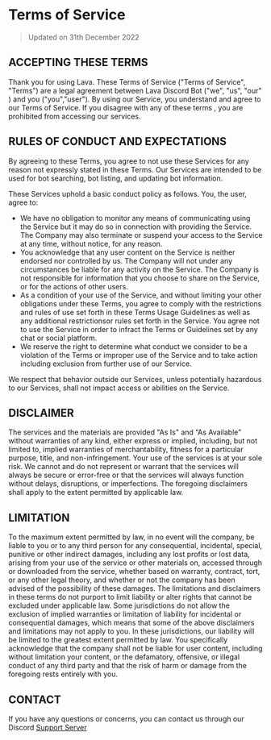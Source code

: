 # Terms of Service
> Updated on 31th December 2022

## ACCEPTING THESE TERMS
Thank you for using Lava. These Terms of Service ("Terms of Service", "Terms") are a legal agreement between Lava Discord Bot ("we", "us", "our" ) and you ("you","user"). By using our Service, you understand and agree to our Terms of Service. If you disagree with any of these terms , you are prohibited from accessing our services.

## RULES OF CONDUCT AND EXPECTATIONS
By agreeing to these Terms, you agree to not use these Services for any reason not expressly stated in these Terms. Our Services are intended to be used for bot searching, bot listing, and updating bot information.

These Services uphold a basic conduct policy as follows. You, the user, agree to:
* We have no obligation to monitor any means of communicating using the Service but it may do so in connection with providing the Service. The Company may also terminate or suspend your access to the Service at any time, without notice, for any reason.
* You acknowledge that any user content on the Service is neither endorsed nor controlled by us. The Company will not under any circumstances be liable for any activity on the Service. The Company is not responsible for information that you choose to share on the Service, or for the actions of other users.
* As a condition of your use of the Service, and without limiting your other obligations under these Terms, you agree to comply with the restrictions and rules of use set forth in these Terms Usage Guidelines as well as any additional restrictionsor rules set forth in the Service. You agree not to use the Service in order to infract the Terms or Guidelines set by any chat or social platform.
* We reserve the right to determine what conduct we consider to be a violation of the Terms or improper use of the Service and to take action including exclusion from further use of our Service.

We respect that behavior outside our Services, unless potentially hazardous to our Services, shall not impact access or abilities on the Service.

## DISCLAIMER
The services and the materials are provided "As Is" and “As Available” without warranties of any kind, either express or implied, including, but not limited to, implied warranties of merchantability, fitness for a particular purpose, title, and non-infringement. Your use of the services is at your sole risk. We cannot and do not represent or warrant that the services will always be secure or error-free or that the services will always function without delays, disruptions, or imperfections. The foregoing disclaimers shall apply to the extent permitted by applicable law.

## LIMITATION 
To the maximum extent permitted by law, in no event will the company, be liable to you or to any third person for any consequential, incidental, special, punitive or other indirect damages, including any lost profits or lost data, arising from your use of the service or other materials on, accessed through or downloaded from the service, whether based on warranty, contract, tort, or any other legal theory, and whether or not the company has been advised of the possibility of these damages. The limitations and disclaimers in these terms do not purport to limit liability or alter rights that cannot be excluded under applicable law. Some jurisdictions do not allow the exclusion of implied warranties or limitation of liability for incidental or consequential damages, which means that some of the above disclaimers and limitations may not apply to you. In these jurisdictions, our liability will be limited to the greatest extent permitted by law. You specifically acknowledge that the company shall not be liable for user content, including without limitation your content, or the defamatory, offensive, or illegal conduct of any third party and that the risk of harm or damage from the foregoing rests entirely with you.

## CONTACT
If you have any questions or concerns, you can contact us through our Discord [Support Server](https://discord.gg/nh6MCTZHFw)
